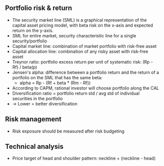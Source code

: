 ## Portfolio risk & return
- The security market line (SML) is a graphical representation of the capital asset pricing model,
with beta risk on the x-axis and expected return on the y-axis.
- SML for entire market, security characteristic line for a single security/portfolio
- Capital market line: combination of market portfolio with risk-free asset
- Capital allocation line: combination of any risky asset with risk-free asset
- Treynor ratio: portfolio excess return per unit of systematic risk: (Rp - Rf) / beta(p)
- Jensen's alpha: difference between a portfolio return and the return of a portfolio on the SML that has the same beta:
  - alpha = Rp - (Rf + beta * (Rm - Rf))
- According to CAPM, rational investor will choose portfolio along the CAL
- Diversification ratio = portfolio return std / avg std of individual securities in the portfolio
- -> Lower = better diversification
## Risk management
- Risk exposure should be measured after risk budgeting
## Technical analysis
- Price target of head and shoulder pattern: neckline + (neckline - head)